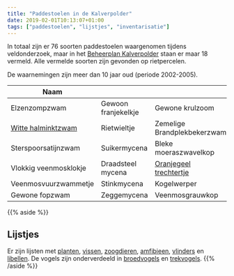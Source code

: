 ```yaml
---
title: "Paddestoelen in de Kalverpolder"
date: 2019-02-01T10:13:07+01:00
tags: ["paddestoelen", "lijstjes", "inventarisatie"]
---
```


In totaal zijn er 76 soorten paddestoelen waargenomen tijdens veldonderzoek, 
maar in het [Beheerplan Kalverpolder](https://www.vogelwachtzaanstreek.nl/werkgroepen/docs/beheerplan_kalverpolder.pdf) 
staan er maar 18 vermeld. Alle vermelde soorten zijn gevonden op rietpercelen.  

De waarnemingen zijn meer dan 10 jaar oud (periode 2002-2005).<!--more-->

Naam    |      |  &nbsp;
--------|------|------
Elzenzompzwam | Gewoon franjekelkje | Gewone krulzoom
[Witte halminktzwam](/blog/witte-halminktzwam) | Rietwieltje | Zemelige Brandplekbekerzwam 
Sterspoorsatijnzwam | Suikermycena | Bleke moeraszwavelkop
Vlokkig veenmosklokje | Draadsteel mycena | [Oranjegeel trechtertje](/blog/paddestoelen/)
Veenmosvuurzwammetje | Stinkmycena | Kogelwerper 
Gewone fopzwam | Zeggemycena | Veenmosgrauwkop



{{% aside %}}
## Lijstjes
Er zijn lijsten met [planten](/blog/planten-in-de-kalverpolder/), [vissen](/blog/vissen-in-de-kalverpolder/), 
[zoogdieren](/blog/zoogdieren-in-de-kalverpolder/), [amfibieen](/blog/amfibieen-in-de-kalverpolder/), 
[vlinders](/blog/vlinders-in-de-kalverpolder/) en [libellen](/blog/libellen-in-de-kalverpolder/). 
De vogels zijn onderverdeeld in [broedvogels](/blog/broedvogels-in-de-kalverpolder/) en [trekvogels](/blog/trekvogels-in-de-kalverpolder/).
{{% /aside %}}